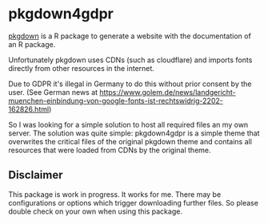 # pkgdown4gdpr

[pkgdown](https://pkgdown.r-lib.org) is a R package to generate a website with the documentation of an R package.

Unfortunately pkgdown uses CDNs (such as cloudflare) and imports fonts directly from other resources in the internet.

Due to GDPR it's illegal in Germany to do this without prior consent by the user. (See German news at <https://www.golem.de/news/landgericht-muenchen-einbindung-von-google-fonts-ist-rechtswidrig-2202-162826.html>)

So I was looking for a simple solution to host all required files an my own server. The solution was quite simple: pkgdown4gdpr is a simple theme that overwrites the critical files of the original pkgdown theme and contains all resources that were loaded from CDNs by the original theme.

## Disclaimer

This package is work in progress. It works for me. There may be configurations or options which trigger downloading further files. So please double check on your own when using this package.
